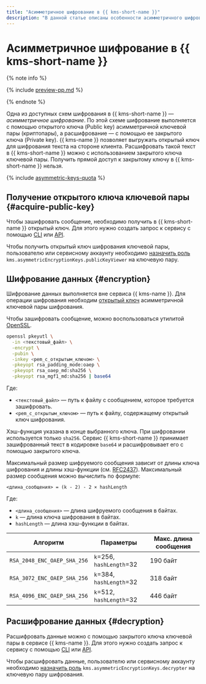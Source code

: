 ```yaml
---
title: "Асимметричное шифрование в {{ kms-short-name }}"
description: "В данной статье описаны особенности асимметричного шифрования в {{ kms-short-name }}."
---
```


# Асимметричное шифрование в {{ kms-short-name }}

{% note info %}

{% include [preview-pp.md](../../_includes/preview-pp.md) %}

{% endnote %}

Одна из доступных схем шифрования в {{ kms-short-name }} — _асимметричное шифрование_. По этой схеме шифрование выполняется с помощью открытого ключа (Public key) асимметричной ключевой пары (криптопары), а расшифрование — с помощью ее закрытого ключа (Private key). {{ kms-name }} позволяет выгружать открытый ключ для шифрования текста на стороне клиента. Расшифровать такой текст в {{ kms-short-name }} можно с использованием закрытого ключа ключевой пары. Получить прямой доступ к закрытому ключу в {{ kms-short-name }} нельзя.

{% include [asymmetric-keys-quota](../../_includes/kms/asymmetric-keys-quota.md) %}

## Получение открытого ключа ключевой пары {#acquire-public-key}

Чтобы зашифровать сообщение, необходимо получить в {{ kms-short-name }} открытый ключ. Для этого нужно создать запрос к сервису с помощью [CLI](../../cli/cli-ref/managed-services/kms/asymmetric-encryption-crypto/get-public-key.md) или [API](../api-ref/grpc/asymmetric_encryption_crypto_service.md#GetPublicKey).

Чтобы получить открытый ключ шифрования ключевой пары, пользователю или сервисному аккаунту необходимо [назначить роль](../operations/key-access.md) `kms.asymmetricEncryptionKeys.publicKeyViewer` на ключевую пару.

## Шифрование данных {#encryption}

Шифрование данных выполняется вне сервиса {{ kms-name }}. Для операции шифрования необходим [открытый ключ](#acquire-public-key) асимметричной ключевой пары шифрования.

Чтобы зашифровать сообщение, можно воспользоваться утилитой [OpenSSL](https://www.openssl.org/).

```bash
openssl pkeyutl \
  -in <текстовый_файл> \
  -encrypt \
  -pubin \
  -inkey <pem_с_открытым_ключом> \
  -pkeyopt rsa_padding_mode:oaep \
  -pkeyopt rsa_oaep_md:sha256 \
  -pkeyopt rsa_mgf1_md:sha256 | base64
```

Где:
* `<текстовый_файл>` — путь к файлу с сообщением, которое требуется зашифровать.
* `<pem_с_открытым_ключом>` — путь к файлу, содержащему открытый ключ шифрования.
  
Хэш-функция указана в конце выбранного ключа. При шифровании используется только `sha256`. Сервис {{ kms-short-name }} принимает зашифрованный текст в кодировке `base64` и расшифровывает его с помощью закрытого ключа.

Максимальный размер шифруемого сообщения зависит от длины ключа шифрования и длины хэш-функции (см. [RFC2437](https://datatracker.ietf.org/doc/html/rfc2437#section-7.1)). Максимальный размер сообщения можно вычислить по формуле:

```text
<длина_сообщения> = (k - 2) - 2 × hashLength
```

Где:
* `<длина_сообщения>` — длина шифруемого сообщения в байтах.
* `k` — длина ключа шифрования в байтах.
* `hashLength` — длина хэш-функции в байтах.

| **Алгоритм** | **Параметры** | **Макс. длина сообщения** |
| --- | --- | --- |
| `RSA_2048_ENC_OAEP_SHA_256` | `k`=256, `hashLength`=32 | 190 байт |
| `RSA_3072_ENC_OAEP_SHA_256` | `k`=384, `hashLength`=32 | 318 байт |
| `RSA_4096_ENC_OAEP_SHA_256` | `k`=512, `hashLength`=32 | 446 байт |

## Расшифрование данных {#decryption}

Расшифровать данные можно с помощью закрытого ключа ключевой пары в сервисе {{ kms-name }}. Для этого нужно создать запрос к сервису с помощью [CLI](../../cli/cli-ref/managed-services/kms/asymmetric-encryption-crypto/decrypt.md) или [API](../api-ref/grpc/asymmetric_encryption_crypto_service.md#Decrypt).

Чтобы расшифровать данные, пользователю или сервисному аккаунту необходимо [назначить роль](../operations/key-access.md) `kms.asymmetricEncryptionKeys.decrypter` на ключевую пару шифрования.